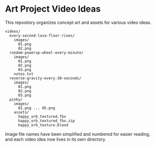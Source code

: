 # Art Project Video Ideas

This repository organizes concept art and assets for various video ideas.

```
videos/
  every-second-lava-floor-rises/
    images/
      01.png
      02.png
  random-powerup-wheel-every-minute/
    images/
      01.png
      02.png
      03.png
    notes.txt
  reverse-gravity-every-30-seconds/
    images/
      01.png
      02.png
      03.png
  pinky/
    images/
      01.png ... 05.png
    assets/
      happy_orb_textured.fbx
      happy_orb_textured_fbx.zip
      happy_orb_texture.blend
```

Image file names have been simplified and numbered for easier reading, and
each video idea now lives in its own directory.
